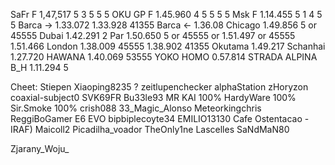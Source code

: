 SaFr F   1,47,517 5 3 5 5 5
OKU GP F 1.45.960 4 5 5 5 5
Msk F    1.14.455 5 1 4 5 5
Barca -> 1.33.072  1.33.928 41355
Barca <- 1.36.08
Chicago  1.49.856  5 or 45555
Dubai    1.42.291  2
Par      1.50.650
5  or 45555 or 1.51.497 or 45555 1.51.466
London   1.38.009  45555  1.38.902  41355
Okutama  1.49.217
Schanhai 1.27.720
HAWANA   1.40.069 53555
YOKO HOMO 0.57.814
STRADA ALPINA
B_H      1.11.294 5

Cheet:
Stiepen
Xiaoping8235 ?
zeitlupenchecker
alphaStation
zHoryzon
coaxial-subject0
SVK69FR
Bu33le93
MR KAI 100%
HardyWare 100%
Sir.Smoke 100%
crish088
33_Magic_Alonso
Meteorkingchris
ReggiBoGamer
E6 EVO
bipbiplecoyte34
EMILIO13130
Cafe Ostentacao -
IRAF) Maicoll2
Picadilha_voador
TheOnly1ne
Lascelles
SaNdMaN80

Zjarany_Woju_